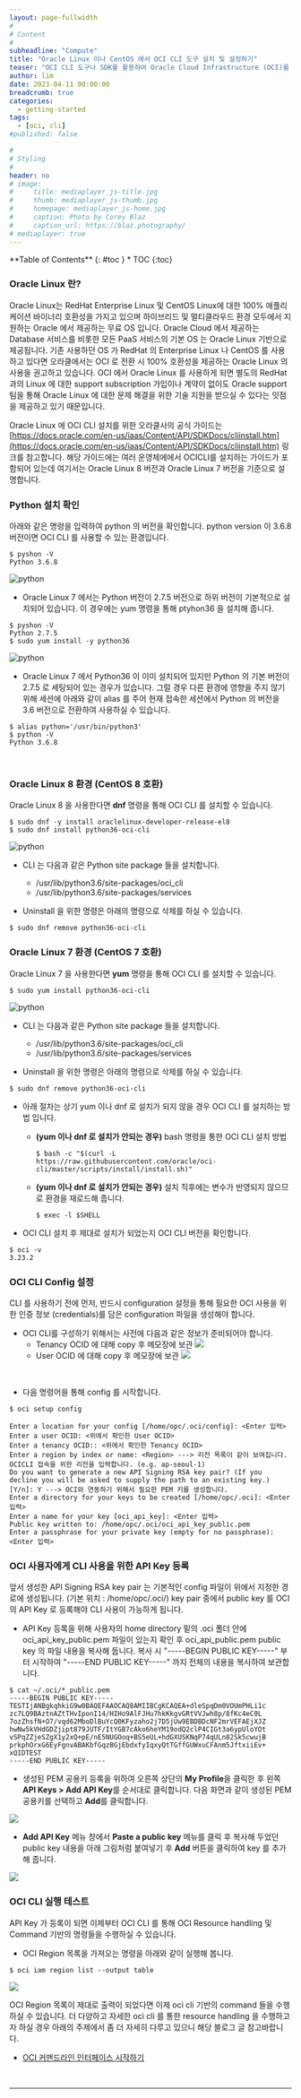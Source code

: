 ```yaml
---
layout: page-fullwidth
#
# Content
#
subheadline: "Compute"
title: "Oracle Linux 이나 CentOS 에서 OCI CLI 도구 설치 및 설정하기"
teaser: "OCI CLI 도구나 SDK를 활용하여 Oracle Cloud Infrastructure (OCI)를 제어하기 위해서는 OCI API를 사용하기 위한 기본 설정을 하여야 합니다. 이번 포스팅에서는 Oracle Linux 를 포함하는 CentOS 계열의 OS 에 OCI CLI도구를 설치하여 OCI에 연동하는 방법에 대해서 설명합니다."
author: lim
date: 2023-04-11 00:00:00
breadcrumb: true
categories:
  - getting-started
tags:
  - [oci, cli]
#published: false

#
# Styling
#
header: no
# image:
#     title: mediaplayer_js-title.jpg
#     thumb: mediaplayer_js-thumb.jpg
#     homepage: mediaplayer_js-home.jpg
#     caption: Photo by Corey Blaz
#     caption_url: https://blaz.photography/
# mediaplayer: true
---
```


<div class="panel radius" markdown="1">
**Table of Contents**
{: #toc }
*  TOC
{:toc}
</div>

### Oracle Linux 란?
Oracle Linux는 RedHat Enterprise Linux 및 CentOS Linux에 대한 100% 애플리케이션 바이너리 호환성을 가지고 있으며 하이브리드 및 멀티클라우드 환경 모두에서 지원하는 Oracle 에서 제공하는 무료 OS 입니다.
Oracle Cloud 에서 제공하는 Database 서비스를 비롯한 모든 PaaS 서비스의 기본 OS 는 Oracle Linux 기반으로 제공됩니다.
기존 사용하던 OS 가 RedHat 의 Enterprise Linux 나 CentOS 를 사용하고 있다면 오라클에서는 OCI 로 전환 시 100% 호환성을 제공하는 Oracle Linux 의 사용을 권고하고 있습니다.
OCI 에서 Oracle Linux 를 사용하게 되면 별도의 RedHat 과의 Linux 에 대한 support subscription 가입이나 계약이 없이도 Oracle support 팀을 통해 Oracle Linux 에 대한 문제 해결을 위한 기술 지원을 받으실 수 있다는 잇점을 제공하고 있기 때문입니다.

Oracle Linux 에 OCI CLI 설치를 위한 오라클사의 공식 가이드는 [https://docs.oracle.com/en-us/iaas/Content/API/SDKDocs/cliinstall.htm](https://docs.oracle.com/en-us/iaas/Content/API/SDKDocs/cliinstall.htm) 링크를 참고합니다. 해당 가이드에는 여러 운영체에에서 OCICLI를 설치하는 가이드가 포함되어 있는데 여기서는 Oracle Linux 8 버전과 Oracle Linux 7 버전을 기준으로 설명합니다.

### Python 설치 확인

아래와 같은 명령을 입력하여 python 의 버전을 확인합니다. python version 이 3.6.8 버전이면 OCI CLI 를 사용할 수 있는 환경입니다.

```terminal
$ pyshon -V
Python 3.6.8
```

 ![python]({{site.urlblogimg2022_2023}}/assets/img/getting-started/2023/cli/01_oci-linux-cli-1.png " ")


- Oracle Linux 7 에서는 Python 버전이 2.7.5 버전으로 하위 버전이 기본적으로 설치되어 있습니다. 이 경우에는 yum 명령을 통해 ptyhon36 을 설치해 줍니다.

 ```terminal
$ pyshon -V
Python 2.7.5
$ sudo yum install -y python36 
```

 ![python]({{site.urlblogimg2022_2023}}/assets/img/getting-started/2023/cli/02_oci-linux-cli-2.png " ")

 - Oracle Linux 7 에서 Python36 이 이미 설치되어 있지만 Python 의 기본 버전이 2.7.5 로 세팅되어 있는 경우가 있습니다. 그럴 경우 다른 환경에 영향을 주지 않기 위해 세션에 아래와 같이 alias 를 주어 현재 접속한 세션에서 Python 의 버전을 3.6 버전으로 전환하여 사용하실 수 있습니다.

 ```terminal
$ alias python='/usr/bin/python3'
$ python -V
Python 3.6.8
```
<br>

### Oracle Linux 8 환경 (CentOS 8 호환)

Oracle Linux 8 을 사용한다면 **dnf** 명령을 통해 OCI CLI 를 설치할 수 있습니다. 
 ```terminal
$ sudo dnf -y install oraclelinux-developer-release-el8
$ sudo dnf install python36-oci-cli
```
 ![python]({{site.urlblogimg2022_2023}}/assets/img/getting-started/2023/cli/03_oci-linux-cli-3.png " ")

- CLI 는 다음과 같은 Python site package 들을 설치합니다.
    - /usr/lib/python3.6/site-packages/oci_cli
    - /usr/lib/python3.6/site-packages/services

- Uninstall 을 위한 명령은 아래의 명령으로 삭제를 하실 수 있습니다.

 ```terminal
$ sudo dnf remove python36-oci-cli
```

### Oracle Linux 7 환경 (CentOS 7 호환)

Oracle Linux 7 을 사용한다면 **yum** 명령을 통해 OCI CLI 를 설치할 수 있습니다. 
 ```terminal
$ sudo yum install python36-oci-cli
```
 ![python]({{site.urlblogimg2022_2023}}/assets/img/getting-started/2023/cli/04_oci-linux-cli-4.png " ")

- CLI 는 다음과 같은 Python site package 들을 설치합니다.
    - /usr/lib/python3.6/site-packages/oci_cli
    - /usr/lib/python3.6/site-packages/services

- Uninstall 을 위한 명령은 아래의 명령으로 삭제를 하실 수 있습니다.

 ```terminal
$ sudo dnf remove python36-oci-cli
```

- 아래 절차는 상기 yum 이나 dnf 로 설치가 되지 않을 경우 OCI CLI 를 설치하는 방법 입니다. 
    - **(yum 이나 dnf 로 설치가 안되는 경우)** bash 명령을 통한 OCI CLI 설치 방법

       ```terminal
      $ bash -c "$(curl -L https://raw.githubusercontent.com/oracle/oci-cli/master/scripts/install/install.sh)"
      ```
    - **(yum 이나 dnf 로 설치가 안되는 경우)** 설치 직후에는 변수가 반영되지 않으므로 환경을 재로드해 줍니다.

      ```terminal
      $ exec -l $SHELL
      ```

- OCI CLI 설치 후 제대로 설치가 되었는지 OCI CLI 버전을 확인합니다.

```terminal
$ oci -v
3.23.2
```

### OCI CLI Config 설정

CLI 를 사용하기 전에 먼저, 반드시 configuration 설정을 통해 필요한 OCI 사용을 위한 인증 정보 (credentials)를 담은 configuration 파일을 생성해야 합니다.


- OCI CLI를 구성하기 위해서는 사전에 다음과 같은 정보가 준비되어야 합니다.
    - Tenancy OCID 에 대해 copy 후 메모장에 보관
        ![]({{site.urlblogimg2022_2023}}/assets/img/getting-started/2022/oci-cli-1.png " ")
    - User OCID 에 대해 copy 후 메모장에 보관
        ![]({{site.urlblogimg2022_2023}}/assets/img/getting-started/2022/oci-cli-2.png " ")

<br>

- 다음 명령어을 통해 config 를 시작합니다.

```terminal
$ oci setup config

Enter a location for your config [/home/opc/.oci/config]: <Enter 입력>
Enter a user OCID: <위에서 확인한 User OCID>
Enter a tenancy OCID:: <위에서 확인한 Tenancy OCID>
Enter a region by index or name: <Region> ---> 리전 목록이 같이 보여집니다. OCICLI 접속을 위한 리전을 입력합니다. (e.g. ap-seoul-1)
Do you want to generate a new API Signing RSA key pair? (If you decline you will be asked to supply the path to an existing key.) [Y/n]: Y ---> OCI와 연동하기 위해서 필요한 PEM 키를 생성합니다.
Enter a directory for your keys to be created [/home/opc/.oci]: <Enter 입력>     
Enter a name for your key [oci_api_key]: <Enter 입력>
Public key written to: /home/opc/.oci/oci_api_key_public.pem
Enter a passphrase for your private key (empty for no passphrase): <Enter 입력>

```

### OCI 사용자에게 CLI 사용을 위한 API Key 등록

앞서 생성한 API Signing RSA key pair 는 기본적인 config 파일이 위에서 지정한 경로에 생성됩니다. (기본 위치 : /home/opc/.oci/) key pair 중에서 public key 를 OCI 의 API Key 로 등록해야 CLI 사용이 가능하게 됩니다.

- API Key 등록을 위해 사용자의 home directory 밑의 .oci 폴더 안에 oci_api_key_public.pem 파일이 있는지 확인 후 oci_api_public.pem public key 의 파일 내용을 복사해 둡니다. 복사 시 "-----BEGIN PUBLIC KEY-----" 부터 시작하여 "-----END PUBLIC KEY-----" 까지 전체의 내용을 복사하여 보관합니다.

```terminal
$ cat ~/.oci/*_public.pem
-----BEGIN PUBLIC KEY-----
TESTIjANBgkqhkiG9w0BAQEFAAOCAQ8AMIIBCgKCAQEA+dleSpqDm0VOUmPHLi1c
zc7LQ9BAztnAZtTHvIponI14/HIHo9AlFJHu7hkKkgvGRtVVJwh8p/8fKc4eC0L
7ozZhsfN+O7/vqd62MboDlBuYcQ0KFyzaho2j7D5jUw9EBDBDcNF2mrVEFAEjXJZ
hwNw5kVHdGDZjipt879JUTF/ItYGB7cAko6heYM19odQ2clP4CIGt3a6ypUloYOt
vSPqZZjeSZgX1y2xQ+pE/nE5NUGOoq+BS5eUL+hdGXUSKNqP74qULn82Sk5cwujB
prkphOrxG6EyFgnvABAKbfGqzBGjEbdxfyIqxyQtTGffGUWxuCFAnm5JftxiiEv+
xQIDTEST
-----END PUBLIC KEY-----
``` 

- 생성된 PEM 공용키 등록을 위하여 오른쪽 상단의 **My Profile**을 클릭한 후 왼쪽 **API Keys > Add API Key**를 순서대로 클릭합니다. 다음 화면과 같이 생성된 PEM 공용키를 선택하고 **Add**를 클릭합니다.

![]({{site.urlblogimg2022_2023}}/assets/img/getting-started/2023/cli/05_oci-linux-cli-5.png " ")

- **Add API Key** 메뉴 창에서 **Paste a public key** 메뉴를 클릭 후 복사해 두었던 public key 내용을 아래 그림처럼 붙여넣기 후 **Add** 버튼을 클릭하여 key 를 추가해 줍니다.

![]({{site.urlblogimg2022_2023}}/assets/img/getting-started/2023/cli/06_oci-linux-cli-6.png " ")



### OCI CLI 실행 테스트
API Key 가 등록이 되면 이제부터 OCI CLI 를 통해 OCI Resource handling 및 Command 기반의 명령들을 수행하실 수 있습니다.

- OCI Region 목록을 가져오는 명령을 아래와 같이 실행해 봅니다.

```terminal
$ oci iam region list --output table
``` 
![]({{site.urlblogimg2022_2023}}/assets/img/getting-started/2023/cli/07_oci-linux-cli-7.png " ")

OCI Region 목록이 제대로 출력이 되었다면 이제 oci cli 기반의 command 들을 수행하실 수 있습니다.
더 다양하고 자세한 oci cli 를 통한 resource handling 을 수행하고자 하실 경우 아래의 주제에서 좀 더 자세히 다루고 있으니 해당 블로그 글 참고바랍니다.
- [OCI 커맨드라인 인터페이스 시작하기](/getting-started/getting-started-with-the-cli/)

<br>

---
